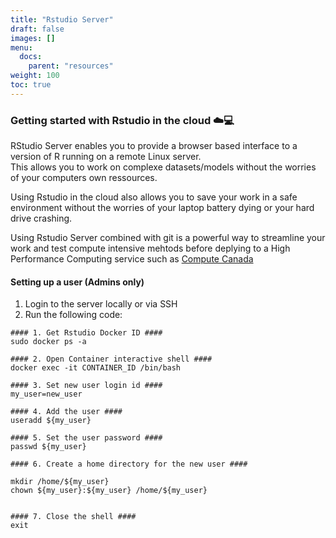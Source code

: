 ```yaml
---
title: "Rstudio Server"
draft: false
images: []
menu:
  docs:
    parent: "resources"
weight: 100
toc: true
---
```


### Getting started with Rstudio in the cloud ☁️💻

RStudio Server enables you to provide a browser based interface to a version of R running on a remote Linux server.  
This allows you to work on complexe datasets/models without the worries of your computers own ressources.

Using Rstudio in the cloud also allows you to save your work in a safe environment without the worries of your laptop battery dying or your hard drive crashing.

Using Rstudio Server combined with git is a powerful way to streamline your work and test compute intensive mehtods before deplying to a High Performance Computing service such as [Compute Canada](https://ccdb.computecanada.ca/security/login)

#### Setting up a user (Admins only)

1.  Login to the server locally or via SSH
2.  Run the following code:

```console
#### 1. Get Rstudio Docker ID ####
sudo docker ps -a

#### 2. Open Container interactive shell ####
docker exec -it CONTAINER_ID /bin/bash

#### 3. Set new user login id ####
my_user=new_user

#### 4. Add the user ####
useradd ${my_user}
 
#### 5. Set the user password ####
passwd ${my_user}
 
#### 6. Create a home directory for the new user ####

mkdir /home/${my_user}
chown ${my_user}:${my_user} /home/${my_user}


#### 7. Close the shell ####
exit
```

